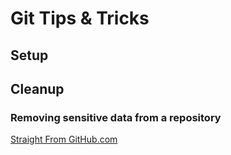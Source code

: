 # Git Tips & Tricks #

## Setup ##

## Cleanup ##

### Removing sensitive data from a repository ###
[Straight From GitHub.com](https://docs.github.com/en/authentication/keeping-your-account-and-data-secure/removing-sensitive-data-from-a-repository)
